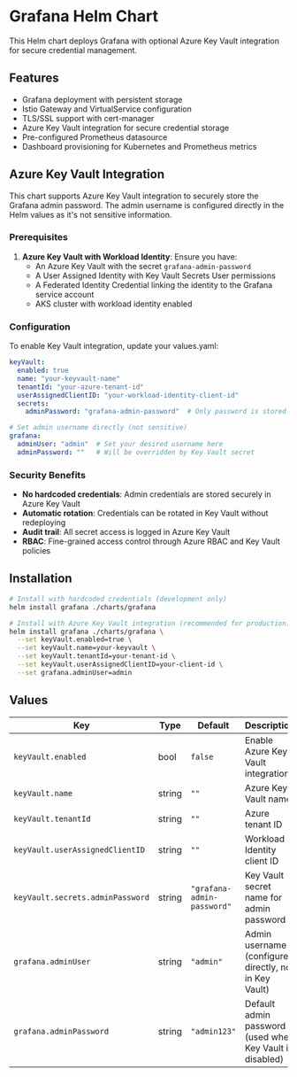 # Grafana Helm Chart

This Helm chart deploys Grafana with optional Azure Key Vault integration for secure credential management.

## Features

- Grafana deployment with persistent storage
- Istio Gateway and VirtualService configuration
- TLS/SSL support with cert-manager
- Azure Key Vault integration for secure credential storage
- Pre-configured Prometheus datasource
- Dashboard provisioning for Kubernetes and Prometheus metrics

## Azure Key Vault Integration

This chart supports Azure Key Vault integration to securely store the Grafana admin password. The admin username is configured directly in the Helm values as it's not sensitive information.

### Prerequisites

1. **Azure Key Vault with Workload Identity**: Ensure you have:
   - An Azure Key Vault with the secret `grafana-admin-password`
   - A User Assigned Identity with Key Vault Secrets User permissions
   - A Federated Identity Credential linking the identity to the Grafana service account
   - AKS cluster with workload identity enabled

### Configuration

To enable Key Vault integration, update your values.yaml:

```yaml
keyVault:
  enabled: true
  name: "your-keyvault-name"
  tenantId: "your-azure-tenant-id"
  userAssignedClientID: "your-workload-identity-client-id"  
  secrets:
    adminPassword: "grafana-admin-password"  # Only password is stored in Key Vault

# Set admin username directly (not sensitive)
grafana:
  adminUser: "admin"  # Set your desired username here
  adminPassword: ""   # Will be overridden by Key Vault secret
```

### Security Benefits

- **No hardcoded credentials**: Admin credentials are stored securely in Azure Key Vault
- **Automatic rotation**: Credentials can be rotated in Key Vault without redeploying
- **Audit trail**: All secret access is logged in Azure Key Vault
- **RBAC**: Fine-grained access control through Azure RBAC and Key Vault policies

## Installation

```bash
# Install with hardcoded credentials (development only)
helm install grafana ./charts/grafana

# Install with Azure Key Vault integration (recommended for production)
helm install grafana ./charts/grafana \
  --set keyVault.enabled=true \
  --set keyVault.name=your-keyvault \
  --set keyVault.tenantId=your-tenant-id \
  --set keyVault.userAssignedClientID=your-client-id \
  --set grafana.adminUser=admin
```

## Values

| Key | Type | Default | Description |
|-----|------|---------|-------------|
| `keyVault.enabled` | bool | `false` | Enable Azure Key Vault integration |
| `keyVault.name` | string | `""` | Azure Key Vault name |
| `keyVault.tenantId` | string | `""` | Azure tenant ID |
| `keyVault.userAssignedClientID` | string | `""` | Workload Identity client ID |
| `keyVault.secrets.adminPassword` | string | `"grafana-admin-password"` | Key Vault secret name for admin password |
| `grafana.adminUser` | string | `"admin"` | Admin username (configured directly, not in Key Vault) |
| `grafana.adminPassword` | string | `"admin123"` | Default admin password (used when Key Vault is disabled) |
